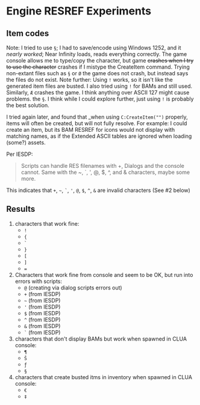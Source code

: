 # Engine RESREF Experiments

## Item codes
Note: I tried to use `§`; I had to save/encode using Windows 1252, and it _nearly worked_; Near Infinity loads, reads everything correctly.
The game console allows me to type/copy the character, but game ~~crashes when I try to use the character~~ crashes if I mistype the CreateItem
command. Trying non-extant files such as `§` or `Ø` the game does not crash, but instead says the files do not exist.
Note further: Using `!` works, so it isn't like the generated item files are busted. I also tried using `!` for BAMs and still used.
Similarly, `Æ` crashes the game. I think anything over ASCII 127 might cause problems.
the `§`. I think while I could explore further, just using `!` is probably the best solution.


I tried again later, and found that _when using `C:CreateItem("")` properly, items will often be created, but will not fully resolve.
For example: I could create an item, but its BAM RESREF for icons would not display with matching names, as if the Extended ASCII tables
are ignored when loading (some?) assets.

Per IESDP:
> Scripts can handle RES filenames with +, Dialogs and the console cannot. Same with the ~, `, ', @, $, ^, and & characters, maybe some more.

This indicates that `+`, `~`, `` ` ``, `'`, `@`, `$`, `^`, `&` are invalid characters (See #2 below)


## Results
1. characters that work fine:
    - `!`
    - `{`
    - `` ` ``
    - `}`
    - `[`
    - `]`
    - `=`
1. Characters that work fine from console and seem to be OK, but run into errors with scripts:
    - `@` (creating via dialog scripts errors out)
    - `+` (from IESDP)
    - `~` (from IESDP)
    - `'` (from IESDP)
    - `$` (from IESDP)
    - `^` (from IESDP)
    - `&` (from IESDP)
    - `` ` `` (from IESDP)
1. characters that don't display BAMs but work when spawned in CLUA console:
    - `¶`
    - `Š`
    - `ƒ`
    - `§`
1. characters that create busted itms in inventory when spawned in CLUA console:
    - `€`
    - `‡`
